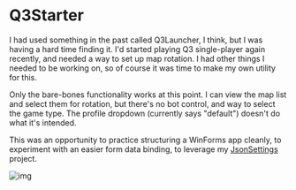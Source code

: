 # Q3Starter

I had used something in the past called Q3Launcher, I think, but I was having a hard time finding it. I'd started playing Q3 single-player again recently, and needed a way to set up map rotation. I had other things I needed to be working on, so of course it was time to make my own utility for this.

Only the bare-bones functionality works at this point. I can view the map list and select them for rotation, but there's no bot control, and way to select the game type. The profile dropdown (currently says "default") doesn't do what it's intended.

This was an opportunity to practice structuring a WinForms app cleanly, to experiment with an easier form data binding, to leverage my [JsonSettings](https://github.com/adamosoftware/JsonSettings) project.

![img](https://adamosoftware.blob.core.windows.net:443/images/Q3starter.PNG)
